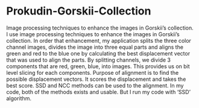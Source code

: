 # Prokudin-Gorskii-Collection
Image processing techniques to enhance the images in Gorskii’s collection.
I use image processing techniques to enhance the images in Gorskii’s collection. In order that
enhancement, my application splits the three color channel images, divides the image into three
equal parts and aligns the green and red to the blue one by calculating the best displacement
vector that was used to align the parts.
By splitting channels, we divide 3 components that are red, green, blue, into images.
This provides us on bit level slicing for each components.
Purpose of alignment is to find the possible displacement vectors. It scores the
displacement and takes the best score. SSD and NCC methods can be used to the alignment. In
my code, both of the methods exists and usable. But I run my code with ‘SSD’ algorithm.
